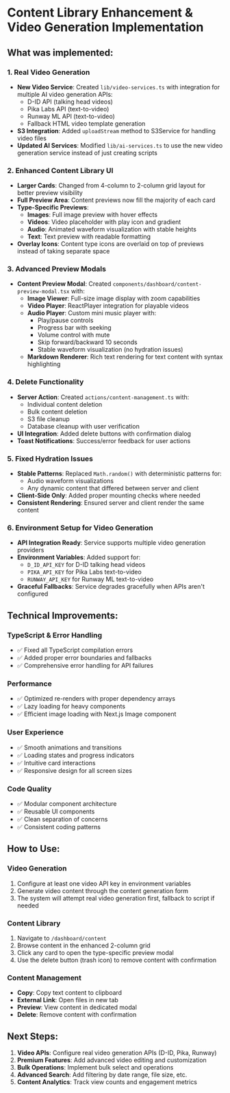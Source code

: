 # Content Library Enhancement & Video Generation Implementation

## What was implemented:

### 1. Real Video Generation
- **New Video Service**: Created `lib/video-services.ts` with integration for multiple AI video generation APIs:
  - D-ID API (talking head videos)
  - Pika Labs API (text-to-video)
  - Runway ML API (text-to-video)
  - Fallback HTML video template generation
- **S3 Integration**: Added `uploadStream` method to S3Service for handling video files
- **Updated AI Services**: Modified `lib/ai-services.ts` to use the new video generation service instead of just creating scripts

### 2. Enhanced Content Library UI
- **Larger Cards**: Changed from 4-column to 2-column grid layout for better preview visibility
- **Full Preview Area**: Content previews now fill the majority of each card
- **Type-Specific Previews**:
  - **Images**: Full image preview with hover effects
  - **Videos**: Video placeholder with play icon and gradient
  - **Audio**: Animated waveform visualization with stable heights
  - **Text**: Text preview with readable formatting
- **Overlay Icons**: Content type icons are overlaid on top of previews instead of taking separate space

### 3. Advanced Preview Modals
- **Content Preview Modal**: Created `components/dashboard/content-preview-modal.tsx` with:
  - **Image Viewer**: Full-size image display with zoom capabilities
  - **Video Player**: ReactPlayer integration for playable videos
  - **Audio Player**: Custom mini music player with:
    - Play/pause controls
    - Progress bar with seeking
    - Volume control with mute
    - Skip forward/backward 10 seconds
    - Stable waveform visualization (no hydration issues)
  - **Markdown Renderer**: Rich text rendering for text content with syntax highlighting

### 4. Delete Functionality
- **Server Action**: Created `actions/content-management.ts` with:
  - Individual content deletion
  - Bulk content deletion
  - S3 file cleanup
  - Database cleanup with user verification
- **UI Integration**: Added delete buttons with confirmation dialog
- **Toast Notifications**: Success/error feedback for user actions

### 5. Fixed Hydration Issues
- **Stable Patterns**: Replaced `Math.random()` with deterministic patterns for:
  - Audio waveform visualizations
  - Any dynamic content that differed between server and client
- **Client-Side Only**: Added proper mounting checks where needed
- **Consistent Rendering**: Ensured server and client render the same content

### 6. Environment Setup for Video Generation
- **API Integration Ready**: Service supports multiple video generation providers
- **Environment Variables**: Added support for:
  - `D_ID_API_KEY` for D-ID talking head videos
  - `PIKA_API_KEY` for Pika Labs text-to-video
  - `RUNWAY_API_KEY` for Runway ML text-to-video
- **Graceful Fallbacks**: Service degrades gracefully when APIs aren't configured

## Technical Improvements:

### TypeScript & Error Handling
- ✅ Fixed all TypeScript compilation errors
- ✅ Added proper error boundaries and fallbacks
- ✅ Comprehensive error handling for API failures

### Performance
- ✅ Optimized re-renders with proper dependency arrays
- ✅ Lazy loading for heavy components
- ✅ Efficient image loading with Next.js Image component

### User Experience
- ✅ Smooth animations and transitions
- ✅ Loading states and progress indicators
- ✅ Intuitive card interactions
- ✅ Responsive design for all screen sizes

### Code Quality
- ✅ Modular component architecture
- ✅ Reusable UI components
- ✅ Clean separation of concerns
- ✅ Consistent coding patterns

## How to Use:

### Video Generation
1. Configure at least one video API key in environment variables
2. Generate video content through the content generation form
3. The system will attempt real video generation first, fallback to script if needed

### Content Library
1. Navigate to `/dashboard/content`
2. Browse content in the enhanced 2-column grid
3. Click any card to open the type-specific preview modal
4. Use the delete button (trash icon) to remove content with confirmation

### Content Management
- **Copy**: Copy text content to clipboard
- **External Link**: Open files in new tab
- **Preview**: View content in dedicated modal
- **Delete**: Remove content with confirmation

## Next Steps:
1. **Video APIs**: Configure real video generation APIs (D-ID, Pika, Runway)
2. **Premium Features**: Add advanced video editing and customization
3. **Bulk Operations**: Implement bulk select and operations
4. **Advanced Search**: Add filtering by date range, file size, etc.
5. **Content Analytics**: Track view counts and engagement metrics
